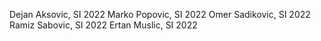 Dejan Aksovic, SI 2022
Marko Popovic, SI 2022
Omer Sadikovic, SI 2022
Ramiz Sabovic, SI 2022
Ertan Muslic, SI 2022
